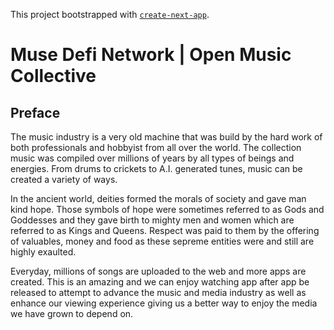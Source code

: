 This project bootstrapped with [`create-next-app`](https://github.com/vercel/next.js/tree/canary/packages/create-next-app).

# Muse Defi Network | Open Music Collective
## Preface
The music industry is a very old machine that was build by the hard work of both professionals and hobbyist from all over the world. The collection music was compiled over millions of years by all types of beings and energies. From drums to crickets to A.I. generated tunes, music can be created a variety of ways. 

In the ancient world, deities formed the morals of society and gave man kind hope. Those symbols of hope were sometimes referred to as Gods and Goddesses and they gave birth to mighty men and women which are referred to as Kings and Queens. Respect was paid to them by the offering of valuables, money and food as these sepreme entities were and still are highly exaulted. 

Everyday, millions of songs are uploaded to the web and more apps are created. This is an amazing and we can enjoy watching app after app be released to attempt to advance the music and media industry as well as enhance our viewing experience giving us a better way to enjoy the media we have grown to depend on. 


